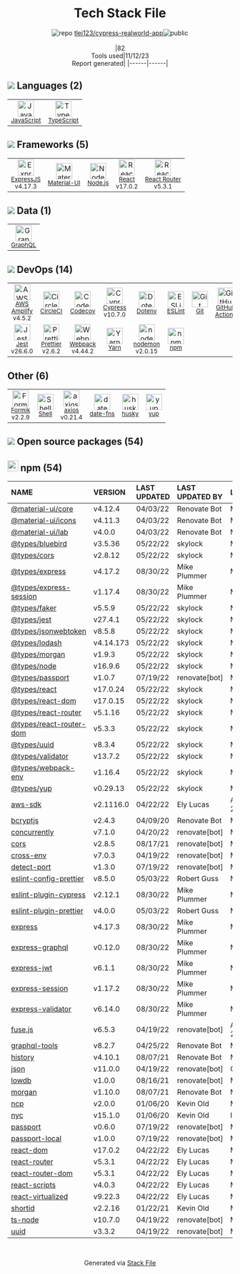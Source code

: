 <!--
--- Readme.md Snippet without images Start ---
## Tech Stack
tlei123/cypress-realworld-app is built on the following main stack:
- [CircleCI](https://circleci.com/) – Continuous Integration
- [Jest](http://facebook.github.io/jest/) – Javascript Testing Framework
- [Node.js](http://nodejs.org/) – Frameworks (Full Stack)
- [React](https://reactjs.org/) – Javascript UI Libraries
- [ExpressJS](http://expressjs.com/) – Microframeworks (Backend)
- [JavaScript](https://developer.mozilla.org/en-US/docs/Web/JavaScript) – Languages
- [TypeScript](http://www.typescriptlang.org) – Languages
- [Webpack](http://webpack.js.org) – JS Build Tools / JS Task Runners
- [Material-UI](https://github.com/mui/material-ui) – Front-End Frameworks
- [Codecov](https://codecov.io/) – Code Coverage
- [ESLint](http://eslint.org/) – Code Review
- [React Router](https://github.com/rackt/react-router) – JavaScript Framework Components
- [GraphQL](http://graphql.org/) – Query Languages
- [Shell](https://en.wikipedia.org/wiki/Shell_script) – Shells
- [axios](https://github.com/mzabriskie/axios) – Javascript Utilities & Libraries
- [nodemon](http://nodemon.io/) – node.js Application Monitoring
- [Yarn](https://yarnpkg.com/) – Front End Package Manager
- [Prettier](https://prettier.io/) – Code Review
- [AWS Amplify](https://github.com/aws/aws-amplify) – AWS Tools
- [Formik](https://jaredpalmer.com/formik/) – Web Forms
- [Cypress](https://www.cypress.io/) – Javascript Testing Framework
- [date-fns](https://date-fns.org/) – Javascript Utilities & Libraries
- [GitHub Actions](https://github.com/features/actions) – Continuous Integration

Full tech stack [here](/techstack.md)
--- Readme.md Snippet without images End ---

--- Readme.md Snippet with images Start ---
## Tech Stack
tlei123/cypress-realworld-app is built on the following main stack:
- <img width='25' height='25' src='https://img.stackshare.io/service/190/CvqrSSFs_400x400.jpg' alt='CircleCI'/> [CircleCI](https://circleci.com/) – Continuous Integration
- <img width='25' height='25' src='https://img.stackshare.io/service/830/jest.png' alt='Jest'/> [Jest](http://facebook.github.io/jest/) – Javascript Testing Framework
- <img width='25' height='25' src='https://img.stackshare.io/service/1011/n1JRsFeB_400x400.png' alt='Node.js'/> [Node.js](http://nodejs.org/) – Frameworks (Full Stack)
- <img width='25' height='25' src='https://img.stackshare.io/service/1020/OYIaJ1KK.png' alt='React'/> [React](https://reactjs.org/) – Javascript UI Libraries
- <img width='25' height='25' src='https://img.stackshare.io/service/1163/hashtag.png' alt='ExpressJS'/> [ExpressJS](http://expressjs.com/) – Microframeworks (Backend)
- <img width='25' height='25' src='https://img.stackshare.io/service/1209/javascript.jpeg' alt='JavaScript'/> [JavaScript](https://developer.mozilla.org/en-US/docs/Web/JavaScript) – Languages
- <img width='25' height='25' src='https://img.stackshare.io/service/1612/bynNY5dJ.jpg' alt='TypeScript'/> [TypeScript](http://www.typescriptlang.org) – Languages
- <img width='25' height='25' src='https://img.stackshare.io/service/1682/IMG_4636.PNG' alt='Webpack'/> [Webpack](http://webpack.js.org) – JS Build Tools / JS Task Runners
- <img width='25' height='25' src='https://img.stackshare.io/service/1904/default_44d81cb9fadbc3688b7e91a6d5217d0ea5358b57.png' alt='Material-UI'/> [Material-UI](https://github.com/mui/material-ui) – Front-End Frameworks
- <img width='25' height='25' src='https://img.stackshare.io/service/2673/Codecov_Mark_Circle_Pink.png' alt='Codecov'/> [Codecov](https://codecov.io/) – Code Coverage
- <img width='25' height='25' src='https://img.stackshare.io/service/3337/Q4L7Jncy.jpg' alt='ESLint'/> [ESLint](http://eslint.org/) – Code Review
- <img width='25' height='25' src='https://img.stackshare.io/service/3350/8261421.png' alt='React Router'/> [React Router](https://github.com/rackt/react-router) – JavaScript Framework Components
- <img width='25' height='25' src='https://img.stackshare.io/service/3820/12972006.png' alt='GraphQL'/> [GraphQL](http://graphql.org/) – Query Languages
- <img width='25' height='25' src='https://img.stackshare.io/service/4631/default_c2062d40130562bdc836c13dbca02d318205a962.png' alt='Shell'/> [Shell](https://en.wikipedia.org/wiki/Shell_script) – Shells
- <img width='25' height='25' src='https://img.stackshare.io/no-img-open-source.png' alt='axios'/> [axios](https://github.com/mzabriskie/axios) – Javascript Utilities & Libraries
- <img width='25' height='25' src='https://img.stackshare.io/service/5577/preview.png' alt='nodemon'/> [nodemon](http://nodemon.io/) – node.js Application Monitoring
- <img width='25' height='25' src='https://img.stackshare.io/service/5848/44mC-kJ3.jpg' alt='Yarn'/> [Yarn](https://yarnpkg.com/) – Front End Package Manager
- <img width='25' height='25' src='https://img.stackshare.io/service/7035/default_66f265943abed56bcdbfca1c866a4261b1fbb063.jpg' alt='Prettier'/> [Prettier](https://prettier.io/) – Code Review
- <img width='25' height='25' src='https://img.stackshare.io/no-img-open-source.png' alt='AWS Amplify'/> [AWS Amplify](https://github.com/aws/aws-amplify) – AWS Tools
- <img width='25' height='25' src='https://img.stackshare.io/service/8846/preview.png' alt='Formik'/> [Formik](https://jaredpalmer.com/formik/) – Web Forms
- <img width='25' height='25' src='https://img.stackshare.io/service/9231/default_66c5c1a197dcd0232e41e4ab6299d119b4e165b3.png' alt='Cypress'/> [Cypress](https://www.cypress.io/) – Javascript Testing Framework
- <img width='25' height='25' src='https://img.stackshare.io/service/10865/default_5551fb8853689f607a2bc0d5a09355d5a3d52bf0.png' alt='date-fns'/> [date-fns](https://date-fns.org/) – Javascript Utilities & Libraries
- <img width='25' height='25' src='https://img.stackshare.io/service/11563/actions.png' alt='GitHub Actions'/> [GitHub Actions](https://github.com/features/actions) – Continuous Integration

Full tech stack [here](/techstack.md)
--- Readme.md Snippet with images End ---
-->
<div align="center">

# Tech Stack File
![](https://img.stackshare.io/repo.svg "repo") [tlei123/cypress-realworld-app](https://github.com/tlei123/cypress-realworld-app)![](https://img.stackshare.io/public_badge.svg "public")
<br/><br/>
|82<br/>Tools used|11/12/23 <br/>Report generated|
|------|------|
</div>

## <img src='https://img.stackshare.io/languages.svg'/> Languages (2)
<table><tr>
  <td align='center'>
  <img width='36' height='36' src='https://img.stackshare.io/service/1209/javascript.jpeg' alt='JavaScript'>
  <br>
  <sub><a href="https://developer.mozilla.org/en-US/docs/Web/JavaScript">JavaScript</a></sub>
  <br>
  <sub></sub>
</td>

<td align='center'>
  <img width='36' height='36' src='https://img.stackshare.io/service/1612/bynNY5dJ.jpg' alt='TypeScript'>
  <br>
  <sub><a href="http://www.typescriptlang.org">TypeScript</a></sub>
  <br>
  <sub></sub>
</td>

</tr>
</table>

## <img src='https://img.stackshare.io/frameworks.svg'/> Frameworks (5)
<table><tr>
  <td align='center'>
  <img width='36' height='36' src='https://img.stackshare.io/service/1163/hashtag.png' alt='ExpressJS'>
  <br>
  <sub><a href="http://expressjs.com/">ExpressJS</a></sub>
  <br>
  <sub>v4.17.3</sub>
</td>

<td align='center'>
  <img width='36' height='36' src='https://img.stackshare.io/service/1904/default_44d81cb9fadbc3688b7e91a6d5217d0ea5358b57.png' alt='Material-UI'>
  <br>
  <sub><a href="https://github.com/mui/material-ui">Material-UI</a></sub>
  <br>
  <sub></sub>
</td>

<td align='center'>
  <img width='36' height='36' src='https://img.stackshare.io/service/1011/n1JRsFeB_400x400.png' alt='Node.js'>
  <br>
  <sub><a href="http://nodejs.org/">Node.js</a></sub>
  <br>
  <sub></sub>
</td>

<td align='center'>
  <img width='36' height='36' src='https://img.stackshare.io/service/1020/OYIaJ1KK.png' alt='React'>
  <br>
  <sub><a href="https://reactjs.org/">React</a></sub>
  <br>
  <sub>v17.0.2</sub>
</td>

<td align='center'>
  <img width='36' height='36' src='https://img.stackshare.io/service/3350/8261421.png' alt='React Router'>
  <br>
  <sub><a href="https://github.com/rackt/react-router">React Router</a></sub>
  <br>
  <sub>v5.3.1</sub>
</td>

</tr>
</table>

## <img src='https://img.stackshare.io/databases.svg'/> Data (1)
<table><tr>
  <td align='center'>
  <img width='36' height='36' src='https://img.stackshare.io/service/3820/12972006.png' alt='GraphQL'>
  <br>
  <sub><a href="http://graphql.org/">GraphQL</a></sub>
  <br>
  <sub></sub>
</td>

</tr>
</table>

## <img src='https://img.stackshare.io/devops.svg'/> DevOps (14)
<table><tr>
  <td align='center'>
  <img width='36' height='36' src='https://img.stackshare.io/no-img-open-source.png' alt='AWS Amplify'>
  <br>
  <sub><a href="https://github.com/aws/aws-amplify">AWS Amplify</a></sub>
  <br>
  <sub>v4.5.2</sub>
</td>

<td align='center'>
  <img width='36' height='36' src='https://img.stackshare.io/service/190/CvqrSSFs_400x400.jpg' alt='CircleCI'>
  <br>
  <sub><a href="https://circleci.com/">CircleCI</a></sub>
  <br>
  <sub></sub>
</td>

<td align='center'>
  <img width='36' height='36' src='https://img.stackshare.io/service/2673/Codecov_Mark_Circle_Pink.png' alt='Codecov'>
  <br>
  <sub><a href="https://codecov.io/">Codecov</a></sub>
  <br>
  <sub></sub>
</td>

<td align='center'>
  <img width='36' height='36' src='https://img.stackshare.io/service/9231/default_66c5c1a197dcd0232e41e4ab6299d119b4e165b3.png' alt='Cypress'>
  <br>
  <sub><a href="https://www.cypress.io/">Cypress</a></sub>
  <br>
  <sub>v10.7.0</sub>
</td>

<td align='center'>
  <img width='36' height='36' src='https://img.stackshare.io/service/8067/default_90dcb1286af7685c68df319c764b80704df1155b.png' alt='Dotenv'>
  <br>
  <sub><a href="https://github.com/motdotla/dotenv">Dotenv</a></sub>
  <br>
  <sub></sub>
</td>

<td align='center'>
  <img width='36' height='36' src='https://img.stackshare.io/service/3337/Q4L7Jncy.jpg' alt='ESLint'>
  <br>
  <sub><a href="http://eslint.org/">ESLint</a></sub>
  <br>
  <sub></sub>
</td>

<td align='center'>
  <img width='36' height='36' src='https://img.stackshare.io/service/1046/git.png' alt='Git'>
  <br>
  <sub><a href="http://git-scm.com/">Git</a></sub>
  <br>
  <sub></sub>
</td>

<td align='center'>
  <img width='36' height='36' src='https://img.stackshare.io/service/11563/actions.png' alt='GitHub Actions'>
  <br>
  <sub><a href="https://github.com/features/actions">GitHub Actions</a></sub>
  <br>
  <sub></sub>
</td>

</tr>
<tr>
  <td align='center'>
  <img width='36' height='36' src='https://img.stackshare.io/service/830/jest.png' alt='Jest'>
  <br>
  <sub><a href="http://facebook.github.io/jest/">Jest</a></sub>
  <br>
  <sub>v26.6.0</sub>
</td>

<td align='center'>
  <img width='36' height='36' src='https://img.stackshare.io/service/7035/default_66f265943abed56bcdbfca1c866a4261b1fbb063.jpg' alt='Prettier'>
  <br>
  <sub><a href="https://prettier.io/">Prettier</a></sub>
  <br>
  <sub>v2.6.2</sub>
</td>

<td align='center'>
  <img width='36' height='36' src='https://img.stackshare.io/service/1682/IMG_4636.PNG' alt='Webpack'>
  <br>
  <sub><a href="http://webpack.js.org">Webpack</a></sub>
  <br>
  <sub>v4.44.2</sub>
</td>

<td align='center'>
  <img width='36' height='36' src='https://img.stackshare.io/service/5848/44mC-kJ3.jpg' alt='Yarn'>
  <br>
  <sub><a href="https://yarnpkg.com/">Yarn</a></sub>
  <br>
  <sub></sub>
</td>

<td align='center'>
  <img width='36' height='36' src='https://img.stackshare.io/service/5577/preview.png' alt='nodemon'>
  <br>
  <sub><a href="http://nodemon.io/">nodemon</a></sub>
  <br>
  <sub>v2.0.15</sub>
</td>

<td align='center'>
  <img width='36' height='36' src='https://img.stackshare.io/service/1120/lejvzrnlpb308aftn31u.png' alt='npm'>
  <br>
  <sub><a href="https://www.npmjs.com/">npm</a></sub>
  <br>
  <sub></sub>
</td>

</tr>
</table>

## Other (6)
<table><tr>
  <td align='center'>
  <img width='36' height='36' src='https://img.stackshare.io/service/8846/preview.png' alt='Formik'>
  <br>
  <sub><a href="https://jaredpalmer.com/formik/">Formik</a></sub>
  <br>
  <sub>v2.2.9</sub>
</td>

<td align='center'>
  <img width='36' height='36' src='https://img.stackshare.io/service/4631/default_c2062d40130562bdc836c13dbca02d318205a962.png' alt='Shell'>
  <br>
  <sub><a href="https://en.wikipedia.org/wiki/Shell_script">Shell</a></sub>
  <br>
  <sub></sub>
</td>

<td align='center'>
  <img width='36' height='36' src='https://img.stackshare.io/no-img-open-source.png' alt='axios'>
  <br>
  <sub><a href="https://github.com/mzabriskie/axios">axios</a></sub>
  <br>
  <sub>v0.21.4</sub>
</td>

<td align='center'>
  <img width='36' height='36' src='https://img.stackshare.io/service/10865/default_5551fb8853689f607a2bc0d5a09355d5a3d52bf0.png' alt='date-fns'>
  <br>
  <sub><a href="https://date-fns.org/">date-fns</a></sub>
  <br>
  <sub></sub>
</td>

<td align='center'>
  <img width='36' height='36' src='https://img.stackshare.io/service/9527/5502029.jpeg' alt='husky'>
  <br>
  <sub><a href="https://github.com/typicode/husky">husky</a></sub>
  <br>
  <sub></sub>
</td>

<td align='center'>
  <img width='36' height='36' src='https://img.stackshare.io/service/10756/339286.png' alt='yup'>
  <br>
  <sub><a href="https://github.com/jquense/yup">yup</a></sub>
  <br>
  <sub></sub>
</td>

</tr>
</table>


## <img src='https://img.stackshare.io/group.svg' /> Open source packages (54)</h2>

## <img width='24' height='24' src='https://img.stackshare.io/service/1120/lejvzrnlpb308aftn31u.png'/> npm (54)

|NAME|VERSION|LAST UPDATED|LAST UPDATED BY|LICENSE|VULNERABILITIES|
|:------|:------|:------|:------|:------|:------|
|[@material-ui/core](https://www.npmjs.com/@material-ui/core)|v4.12.4|04/03/22|Renovate Bot |MIT|N/A|
|[@material-ui/icons](https://www.npmjs.com/@material-ui/icons)|v4.11.3|04/03/22|Renovate Bot |MIT|N/A|
|[@material-ui/lab](https://www.npmjs.com/@material-ui/lab)|v4.0.0|04/03/22|Renovate Bot |MIT|N/A|
|[@types/bluebird](https://www.npmjs.com/@types/bluebird)|v3.5.36|05/22/22|skylock |MIT|N/A|
|[@types/cors](https://www.npmjs.com/@types/cors)|v2.8.12|05/22/22|skylock |MIT|N/A|
|[@types/express](https://www.npmjs.com/@types/express)|v4.17.2|08/30/22|Mike Plummer |MIT|N/A|
|[@types/express-session](https://www.npmjs.com/@types/express-session)|v1.17.4|08/30/22|Mike Plummer |MIT|N/A|
|[@types/faker](https://www.npmjs.com/@types/faker)|v5.5.9|05/22/22|skylock |MIT|N/A|
|[@types/jest](https://www.npmjs.com/@types/jest)|v27.4.1|05/22/22|skylock |MIT|N/A|
|[@types/jsonwebtoken](https://www.npmjs.com/@types/jsonwebtoken)|v8.5.8|05/22/22|skylock |MIT|N/A|
|[@types/lodash](https://www.npmjs.com/@types/lodash)|v4.14.173|05/22/22|skylock |MIT|N/A|
|[@types/morgan](https://www.npmjs.com/@types/morgan)|v1.9.3|05/22/22|skylock |MIT|N/A|
|[@types/node](https://www.npmjs.com/@types/node)|v16.9.6|05/22/22|skylock |MIT|N/A|
|[@types/passport](https://www.npmjs.com/@types/passport)|v1.0.7|07/19/22|renovate[bot] |MIT|N/A|
|[@types/react](https://www.npmjs.com/@types/react)|v17.0.24|05/22/22|skylock |MIT|N/A|
|[@types/react-dom](https://www.npmjs.com/@types/react-dom)|v17.0.15|05/22/22|skylock |MIT|N/A|
|[@types/react-router](https://www.npmjs.com/@types/react-router)|v5.1.16|05/22/22|skylock |MIT|N/A|
|[@types/react-router-dom](https://www.npmjs.com/@types/react-router-dom)|v5.3.3|05/22/22|skylock |MIT|N/A|
|[@types/uuid](https://www.npmjs.com/@types/uuid)|v8.3.4|05/22/22|skylock |MIT|N/A|
|[@types/validator](https://www.npmjs.com/@types/validator)|v13.7.2|05/22/22|skylock |MIT|N/A|
|[@types/webpack-env](https://www.npmjs.com/@types/webpack-env)|v1.16.4|05/22/22|skylock |MIT|N/A|
|[@types/yup](https://www.npmjs.com/@types/yup)|v0.29.13|05/22/22|skylock |MIT|N/A|
|[aws-sdk](https://www.npmjs.com/aws-sdk)|v2.1116.0|04/22/22|Ely Lucas |Apache-2.0|N/A|
|[bcryptjs](https://www.npmjs.com/bcryptjs)|v2.4.3|04/09/20|Renovate Bot |MIT|N/A|
|[concurrently](https://www.npmjs.com/concurrently)|v7.1.0|04/20/22|renovate[bot] |MIT|N/A|
|[cors](https://www.npmjs.com/cors)|v2.8.5|08/17/21|renovate[bot] |MIT|N/A|
|[cross-env](https://www.npmjs.com/cross-env)|v7.0.3|04/19/22|renovate[bot] |MIT|N/A|
|[detect-port](https://www.npmjs.com/detect-port)|v1.3.0|07/19/22|renovate[bot] |MIT|N/A|
|[eslint-config-prettier](https://www.npmjs.com/eslint-config-prettier)|v8.5.0|05/03/22|Robert Guss |MIT|N/A|
|[eslint-plugin-cypress](https://www.npmjs.com/eslint-plugin-cypress)|v2.12.1|08/30/22|Mike Plummer |MIT|N/A|
|[eslint-plugin-prettier](https://www.npmjs.com/eslint-plugin-prettier)|v4.0.0|05/03/22|Robert Guss |MIT|N/A|
|[express](https://www.npmjs.com/express)|v4.17.3|08/30/22|Mike Plummer |MIT|N/A|
|[express-graphql](https://www.npmjs.com/express-graphql)|v0.12.0|08/30/22|Mike Plummer |MIT|N/A|
|[express-jwt](https://www.npmjs.com/express-jwt)|v6.1.1|08/30/22|Mike Plummer |MIT|N/A|
|[express-session](https://www.npmjs.com/express-session)|v1.17.2|08/30/22|Mike Plummer |MIT|N/A|
|[express-validator](https://www.npmjs.com/express-validator)|v6.14.0|08/30/22|Mike Plummer |MIT|N/A|
|[fuse.js](https://www.npmjs.com/fuse.js)|v6.5.3|04/19/22|renovate[bot] |Apache-2.0|N/A|
|[graphql-tools](https://www.npmjs.com/graphql-tools)|v8.2.7|04/25/22|Renovate Bot |MIT|N/A|
|[history](https://www.npmjs.com/history)|v4.10.1|08/07/21|Renovate Bot |MIT|N/A|
|[json](https://www.npmjs.com/json)|v11.0.0|04/19/22|renovate[bot] |Other|N/A|
|[lowdb](https://www.npmjs.com/lowdb)|v1.0.0|08/16/21|renovate[bot] |MIT|N/A|
|[morgan](https://www.npmjs.com/morgan)|v1.10.0|08/07/21|Renovate Bot |MIT|N/A|
|[ncp](https://www.npmjs.com/ncp)|v2.0.0|01/06/20|Kevin Old |MIT|N/A|
|[nyc](https://www.npmjs.com/nyc)|v15.1.0|01/06/20|Kevin Old |ISC|N/A|
|[passport](https://www.npmjs.com/passport)|v0.6.0|07/19/22|renovate[bot] |MIT|N/A|
|[passport-local](https://www.npmjs.com/passport-local)|v1.0.0|07/19/22|renovate[bot] |MIT|N/A|
|[react-dom](https://www.npmjs.com/react-dom)|v17.0.2|04/22/22|Ely Lucas |MIT|N/A|
|[react-router](https://www.npmjs.com/react-router)|v5.3.1|04/22/22|Ely Lucas |MIT|N/A|
|[react-router-dom](https://www.npmjs.com/react-router-dom)|v5.3.1|04/22/22|Ely Lucas |MIT|N/A|
|[react-scripts](https://www.npmjs.com/react-scripts)|v4.0.3|04/22/22|Ely Lucas |MIT|N/A|
|[react-virtualized](https://www.npmjs.com/react-virtualized)|v9.22.3|04/22/22|Ely Lucas |MIT|N/A|
|[shortid](https://www.npmjs.com/shortid)|v2.2.16|01/22/21|Kevin Old |MIT|N/A|
|[ts-node](https://www.npmjs.com/ts-node)|v10.7.0|04/19/22|renovate[bot] |MIT|N/A|
|[uuid](https://www.npmjs.com/uuid)|v3.3.2|04/19/22|renovate[bot] |MIT|N/A|

<br/>
<div align='center'>

Generated via [Stack File](https://github.com/apps/stack-file)
